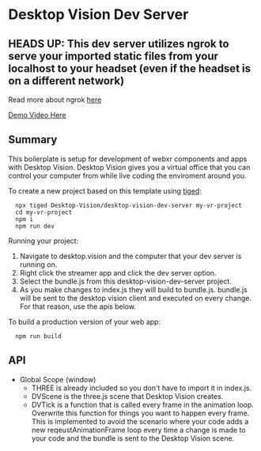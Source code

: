 # Desktop Vision Dev Server

## HEADS UP: This dev server utilizes ngrok to serve your imported static files from your localhost to your headset (even if the headset is on a different network)

Read more about ngrok [here](https://www.npmjs.com/package/ngrok)

[Demo Video Here](https://twitter.com/devonsbradley/status/1379166673861681154?s=20)

## Summary

This boilerplate is setup for development of webxr components and apps with Desktop Vision. Desktop Vision gives you a virtual office that you can control your computer from while live coding the enviroment around you.

To create a new project based on this template using [tiged](https://github.com/tiged/tiged):

```
  npx tiged Desktop-Vision/desktop-vision-dev-server my-vr-project
  cd my-vr-project
  npm i
  npm run dev
```

Running your project:

1. Navigate to desktop.vision and the computer that your dev server is running on.
2. Right click the streamer app and click the dev server option.
3. Select the bundle.js from this desktop-vision-dev-server project.
4. As you make changes to index.js they will build to bundle.js. bundle.js will be sent to the desktop vision client and executed on every change. For that reason, use the apis below.

To build a production version of your web app:

```
  npm run build
```

## API

- Global Scope (window)
  - THREE is already included so you don't have to import it in index.js.
  - DVScene is the three.js scene that Desktop Vision creates.
  - DVTick is a function that is called every frame in the animation loop. Overwrite this function for things you want to happen every frame. This is implemented to avoid the scenario where your code adds a new reqeustAnimationFrame loop every time a change is made to your code and the bundle is sent to the Desktop Vision scene.

